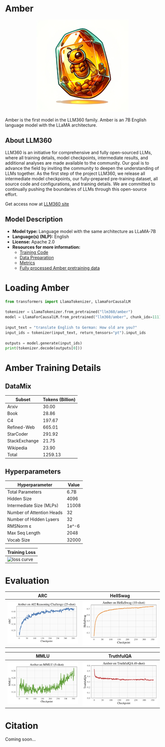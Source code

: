# Amber

<center><img src="amber_logo.png" alt="amber logo" width="300"/></center>

Amber is the first model in the LLM360 family. Amber is an
7B English language model with the LLaMA architecture.

## About LLM360
LLM360 is an initiative for comprehensive and fully open-sourced LLMs, 
where all training details, model checkpoints, intermediate results, and 
additional analyses are made available to the community. Our goal is to advance 
the field by inviting the community to deepen the understanding of LLMs 
together. As the first step of the project LLM360, we release all intermediate 
model checkpoints, our fully-prepared pre-training dataset, all source code and
configurations, and training details. We are
committed to continually pushing the boundaries of LLMs through this open-source 
effort.

Get access now at [LLM360 site](https://www.llm360.ai/)

## Model Description

- **Model type:** Language model with the same architecture as LLaMA-7B
- **Language(s) (NLP):** English
- **License:** Apache 2.0
- **Resources for more information:**
  - [Training Code](https://github.com/LLM360/amber-train)
  - [Data Preparation](https://github.com/LLM360/amber-data-prep)
  - [Metrics](https://github.com/LLM360/Analysis360)
  - [Fully processed Amber pretraining data](https://huggingface.co/datasets/LLM360/AmberDatasets)


# Loading Amber 

```python
from transformers import LlamaTokenizer, LlamaForCausalLM

tokenizer = LlamaTokenizer.from_pretrained("llm360/amber")
model = LlamaForCausalLM.from_pretrained("llm360/amber", chunk_idx=111)

input_text = "translate English to German: How old are you?"
input_ids = tokenizer(input_text, return_tensors="pt").input_ids

outputs = model.generate(input_ids)
print(tokenizer.decode(outputs[0]))
```

# Amber Training Details

## DataMix
| Subset      | Tokens (Billion) |
| ----------- | ----------- |
| Arxiv      | 30.00       |
| Book   | 28.86        |
| C4   | 197.67        |
| Refined-Web   | 665.01        |
| StarCoder   | 291.92        |
| StackExchange   | 21.75        |
| Wikipedia   | 23.90        |
| Total | 1259.13 |

## Hyperparameters
| Hyperparameter      | Value |
| ----------- | ----------- |
| Total Parameters      | 6.7B       |
| Hidden Size   | 4096        |
| Intermediate Size (MLPs)   | 11008        |
| Number of Attention Heads   | 32        |
| Number of Hidden Lyaers  | 32        |
| RMSNorm ɛ  | 1e^-6        |
| Max Seq Length   | 2048        |
| Vocab Size | 32000 |

| Training Loss                                              |
|------------------------------------------------------------|
| <img src="loss_curve.png" alt="loss curve" width="400"/> |


# Evaluation

| ARC                                                 | HellSwag                                                  | 
|------------------------------------------------------|------------------------------------------------------------|
| <img src="amber-arc-curve.png" alt="arc" width="400"/> | <img src="amber-hellaswag-curve.png" alt="hellaswag" width="400"/> | 

|MMLU                                                 | TruthfulQA                                                 |
|-----------------------------------------------------|-----------------------------------------------------------|
|<img src="amber-mmlu-curve.png" alt="mmlu" width="400"/> | <img src="amber-truthfulqa-curve.png" alt="truthfulqa" width="400"/> |

# Citation

Coming soon...
